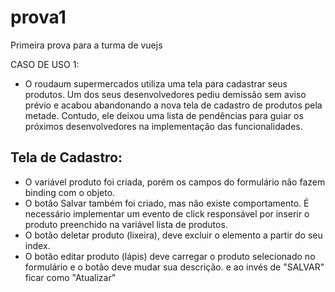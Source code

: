 # prova1
Primeira prova para a turma de vuejs

CASO DE USO 1:
  * O roudaum supermercados utiliza uma tela para cadastrar seus produtos. Um dos seus desenvolvedores pediu demissão sem aviso prévio e acabou abandonando a nova tela de cadastro de produtos pela metade. Contudo, ele deixou uma lista de pendências para guiar os próximos desenvolvedores na implementação das funcionalidades.
  
  ## Tela de Cadastro:
   * O variável produto foi criada, porém os campos do formulário não fazem binding com o objeto.
   * O botão Salvar também foi criado, mas não existe comportamento. É necessário implementar um evento de click responsável por inserir o produto preenchido na variável lista de produtos.
   * O botão deletar produto (lixeira), deve excluir o elemento a partir do seu index. 
   * O botão editar produto (lápis) deve carregar o produto selecionado no formulário e o botão deve mudar sua descrição. e ao invés de "SALVAR" ficar como "Atualizar"
    
